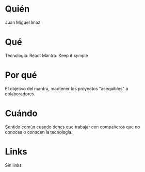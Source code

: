 # Quién
Juan Miguel Imaz

# Qué
Tecnología: React Mantra: Keep it symple

# Por qué
El objetivo del mantra, mantener los proyectos "asequibles" a colaboradores.

# Cuándo
Sentido común cuando tienes que trabajar con compañeros que no conoces o conocen la tecnología.

# Links
Sin links
